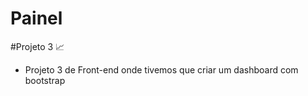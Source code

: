 # Painel

#Projeto 3 📈
- Projeto 3 de Front-end onde tivemos que criar um dashboard com bootstrap
  
